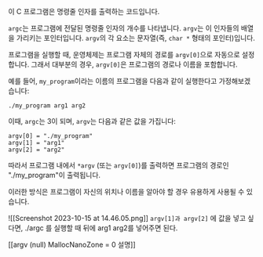 이 C 프로그램은 명령줄 인자를 출력하는 코드입니다. 

`argc`는 프로그램에 전달된 명령줄 인자의 개수를 나타냅니다. `argv`는 이 인자들의 배열을 가리키는 포인터입니다. `argv`의 각 요소는 문자열(즉, `char *` 형태의 포인터)입니다.

프로그램을 실행할 때, 운영체제는 프로그램 자체의 경로를 `argv[0]`으로 자동으로 설정합니다. 그래서 대부분의 경우, `argv[0]`은 프로그램의 경로나 이름을 포함합니다.

예를 들어, `my_program`이라는 이름의 프로그램을 다음과 같이 실행한다고 가정해보겠습니다:
```
./my_program arg1 arg2
```
이때, `argc`는 3이 되며, `argv`는 다음과 같은 값을 가집니다:
```
argv[0] = "./my_program"
argv[1] = "arg1"
argv[2] = "arg2"
```
따라서 프로그램 내에서 `*argv` (또는 `argv[0]`)를 출력하면 프로그램의 경로인 "./my_program"이 출력됩니다. 

이러한 방식은 프로그램이 자신의 위치나 이름을 알아야 할 경우 유용하게 사용될 수 있습니다.

![[Screenshot 2023-10-15 at 14.46.05.png]]
`argv[1]과 argv[2]` 에 값을 넣고 싶다면, ./argc 를 실행할 때 뒤에 arg1 arg2를 넣어주면 된다. 

[[argv (null) MallocNanoZone = 0 설명]]
